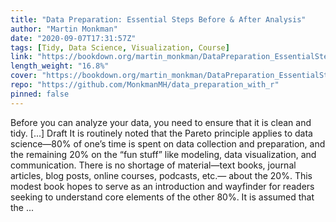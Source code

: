 ```yaml
---
title: "Data Preparation: Essential Steps Before & After Analysis"
author: "Martin Monkman"
date: "2020-09-07T17:31:57Z"
tags: [Tidy, Data Science, Visualization, Course]
link: "https://bookdown.org/martin_monkman/DataPreparation_EssentialSteps/"
length_weight: "16.8%"
cover: "https://bookdown.org/martin_monkman/DataPreparation_EssentialSteps/20478450629_50e4c32d23_c.jpg"
repo: "https://github.com/MonkmanMH/data_preparation_with_r"
pinned: false
---
```


Before you can analyze your data, you need to ensure that it is clean and tidy. [...] Draft It is routinely noted that the Pareto principle applies to data science—80% of one’s time is spent on data collection and preparation, and the remaining 20% on the “fun stuff” like modeling, data visualization, and communication. There is no shortage of material—text books, journal articles, blog posts, online courses, podcasts, etc.— about the 20%. This modest book hopes to serve as an introduction and wayfinder for readers seeking to understand core elements of the other 80%. It is assumed that the ...
